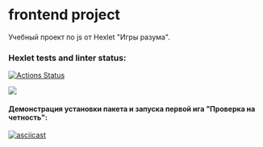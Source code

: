# frontend project
Учебный проект по js от Hexlet "Игры разума".

### Hexlet tests and linter status:
[![Actions Status](https://github.com/olyakharlova/backend-project-44/workflows/hexlet-check/badge.svg)](https://github.com/olyakharlova/backend-project-44/actions)

<a href="https://codeclimate.com/github/olyakharlova/backend-project-44/maintainability"><img src="https://api.codeclimate.com/v1/badges/a58316b4ec173ba5e7b6/maintainability" /></a>

#### Демонстрация установки пакета и запуска первой ига "Проверка на четность": 
[![asciicast](https://asciinema.org/a/TFmtndwydHPZiRsVKWr2NlE4T.svg)](https://asciinema.org/a/TFmtndwydHPZiRsVKWr2NlE4T)
